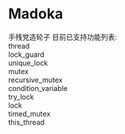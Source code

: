 # Madoka
手残党造轮子 
目前已支持功能列表:  
thread  
lock_guard  
unique_lock  
mutex  
recursive_mutex  
condition_variable  
try_lock  
lock  
timed_mutex  
this_thread  